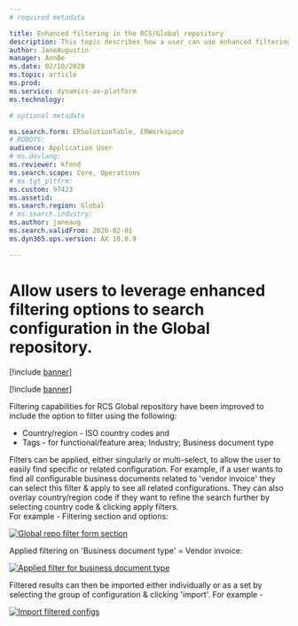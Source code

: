 ```yaml
---
# required metadata

title: Enhanced filtering in the RCS/Global repository
description: This topic describes how a user can use enhanced filtering in the RCS/Global repository to search for configurations.
author: JaneAugustin      
manager: AnnBe
ms.date: 02/10/2020
ms.topic: article
ms.prod: 
ms.service: dynamics-ax-platform
ms.technology: 

# optional metadata

ms.search.form: ERSolutionTable, ERWorkspace
# ROBOTS: 
audience: Application User
# ms.devlang: 
ms.reviewer: kfend
ms.search.scope: Core, Operations
# ms.tgt_pltfrm: 
ms.custom: 97423
ms.assetid: 
ms.search.region: Global
# ms.search.industry: 
ms.author: janeaug
ms.search.validFrom: 2020-02-01
ms.dyn365.ops.version: AX 10.0.9

---
```


# Allow users to leverage enhanced filtering options to search configuration in the Global repository.

[!include [banner](../includes/banner.md)]

[!include [banner](../includes/preview-banner.md)]

Filtering capabilities for RCS Global repository have been improved to include the option to filter using the following: 
- Country/region - ISO country codes and 
- Tags - for functional/feature area; Industry; Business document type 

Filters can be applied, either singularly or multi-select, to allow the user to easily find specific or related configuration. 
For example, if a user wants to find all configurable business documents related to 'vendor invoice' they can select this filter & apply to see all related configurations. 
They can also overlay country/region code if they want to refine the search further by selecting country code & clicking apply filters.  
For example - Filtering section and options:

[![Global repo filter form section](./media/ER-ExtLookup-Lookup1.gif)](./media/ER-ExtLookup-Lookup1.gif)

Applied filtering on 'Business document type' = Vendor invoice: 

[![Applied filter for business document type](./media/ER-ExtLookup-Lookup1.gif)](./media/ER-ExtLookup-Lookup1.gif)

Filtered results can then be imported either individually or as a set by selecting the group of configuration & clicking 'import'.
For example - 

[![Import filtered configs](./media/ER-ExtLookup-Lookup1.gif)](./media/ER-ExtLookup-Lookup1.gif)



